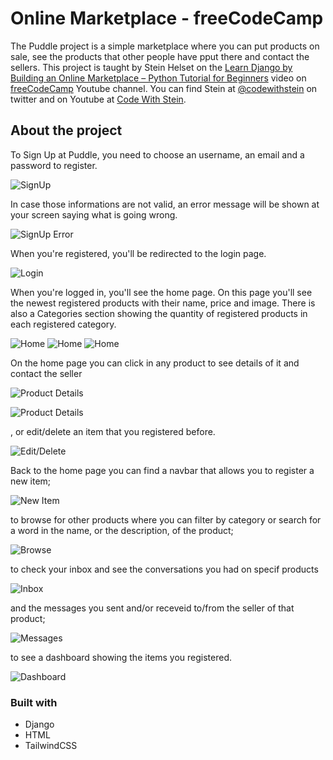 # Online Marketplace - freeCodeCamp

The Puddle project is a simple marketplace where you can put products on sale, see the products that other people have pput there and contact the sellers. This project is taught by Stein Helset on the [Learn Django by Building an Online Marketplace – Python Tutorial for Beginners](https://youtu.be/ZxMB6Njs3ck) video on [freeCodeCamp](https://www.youtube.com/@freecodecamp) Youtube channel. You can find Stein at [@codewithstein](https://twitter.com/codewithstein) on twitter and on Youtube at [Code With Stein](https://www.youtube.com/@codewithstein).

## About the project

To Sign Up at Puddle, you need to choose an username, an email and a password to register.

![SignUp](./images_readme/signup.png)

In case those informations are not valid, an error message will be shown at your screen saying what is going wrong.

![SignUp Error](./images_readme/errors.png)

When you're registered, you'll be redirected to the login page.

![Login](./images_readme/login.png)

When you're logged in, you'll see the home page. On this page you'll see the newest registered products with their name, price and image. There is also a Categories section showing the quantity of registered products in each registered category.

![Home](./images_readme/home_1.png)
![Home](./images_readme/home_2.png)
![Home](./images_readme/home_3.png)

On the home page you can click in any product to see details of it and contact the seller

![Product Details](./images_readme/product_details_1.png)

![Product Details](./images_readme/product_details_2.png)

, or edit/delete an item that you registered before.

![Edit/Delete](./images_readme/product_details_3.png)

Back to the home page you can find a navbar that allows you to register a new item;

![New Item](./images_readme/new_item.png)

to browse for other products where you can filter by category or search for a word in the name, or the description, of the product;

![Browse](./images_readme/browse.png)

to check your inbox and see the conversations you had on specif products

![Inbox](./images_readme/inbox.png)

and the messages you sent and/or receveid to/from the seller of that product;

![Messages](./images_readme/inbox_messages.png)

to see a dashboard showing the items you registered.

![Dashboard](./images_readme/dashboard.png)

### Built with

- Django
- HTML
- TailwindCSS

